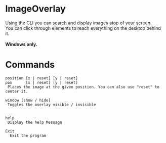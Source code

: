 # ImageOverlay
Using the CLI you can search and display images atop of your screen.<br>
You can click through elements to reach everything on the desktop behind it.<br>
<br>
**Windows only.**

# Commands
``` 
position [x | reset] [y | reset]
pos      [x | reset] [y | reset]
 Places the image at the given position. You can also use "reset" to center it.

window [show / hide]
 Toggles the overlay visible / invisible
  

help
 Display the help Message

Exit
  Exit the program

```
